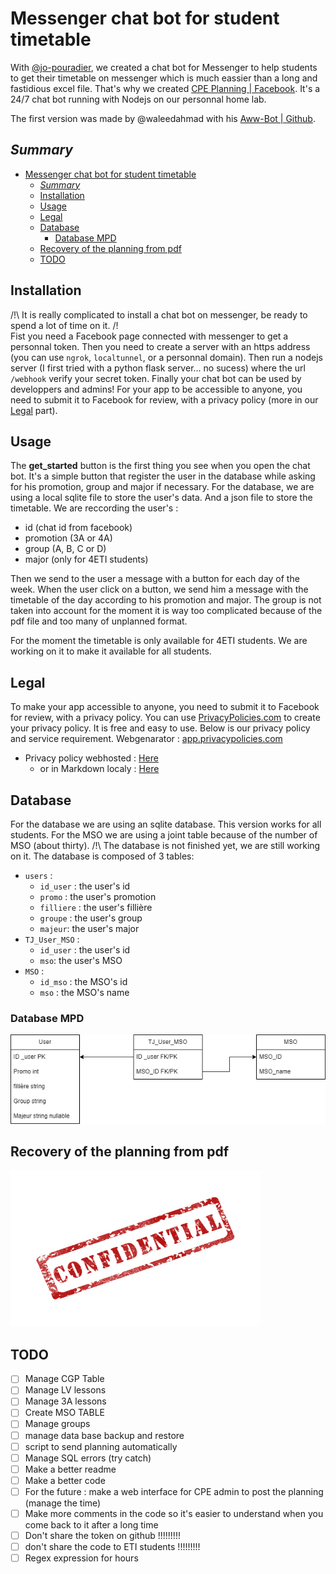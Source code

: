 # Messenger chat bot for student timetable

With [@jo-pouradier](https://github.com/jo-pouradier), we created a chat bot for Messenger to help students to get their timetable on messenger which is much eassier than a long and fastidious excel file. 
That's why we created [CPE Planning | Facebook](https://www.facebook.com/profile.php?id=100090769200025). 
It's a 24/7 chat bot running with Nodejs on our personnal home lab.

The first version was made by @waleedahmad with his [Aww-Bot | Github](https://github.com/waleedahmad/Aww-Bot).

## _Summary_

- [Messenger chat bot for student timetable](#messenger-chat-bot-for-student-timetable)
  - [_Summary_](#summary)
  - [Installation](#installation)
  - [Usage](#usage)
  - [Legal](#legal)
  - [Database](#database)
    - [Database MPD](#database-mpd)
  - [Recovery of the planning from pdf](#recovery-of-the-planning-from-pdf)
  - [TODO](#todo)

## Installation

/!\ It is really complicated to install a chat bot on messenger, be ready to spend a lot of time on it. /!\
Fist you need a Facebook page connected with messenger to get a personnal token. Then you need to create a server with an https address (you can use `ngrok`, `localtunnel`, or a personnal domain). Then run a nodejs server (I first tried with a python flask server... no sucess) where the url `/webhook` verify your secret token. Finally your chat bot can be used by developpers and admins! For your app to be accessible to anyone, you need to submit it to Facebook for review, with a privacy policy (more in our [Legal](#legal) part).

## Usage

The **get_started** button is the first thing you see when you open the chat bot. It's a simple button that register the user in the database while asking for his promotion, group and major if necessary.
For the database, we are using a local sqlite file to store the user's data. And a json file to store the timetable. 
We are reccording the user's :
 - id (chat id from facebook)
 - promotion (3A or 4A)
 - group (A, B, C or D)
 - major (only for 4ETI students)

Then we send to the user a message with a button for each day of the week. When the user click on a button, we send him a message with the timetable of the day according to his promotion and major. The group is not taken into account for the moment it is way too complicated because of the pdf file and too many of unplanned format.  

For the moment the timetable is only available for 4ETI students. We are working on it to make it available for all students.

## Legal

To make your app accessible to anyone, you need to submit it to Facebook for review, with a privacy policy. You can use [PrivacyPolicies.com](https://www.privacypolicies.com/) to create your privacy policy. It is free and easy to use.
Below is our privacy policy and service requirement.
Webgenarator : [app.privacypolicies.com](https://app.privacypolicies.com/profile/agreements)
- Privacy policy webhosted : [Here](https://www.privacypolicies.com/live/bcce1178-a9c6-4135-988c-ef12048878fa)
  - or in Markdown localy : [Here](./Docs/PrivacyPolicyCPEPlanning.md)


## Database

For the database we are using an sqlite database. This version works for all students. For the MSO we are using a joint table because of the number of MSO (about thirty).
/!\ The database is not finished yet, we are still working on it. 
The database is composed of 3 tables:  

- `users` : 
    - `id_user` : the user's id
    - `promo` : the user's promotion
    - `filliere` : the user's fillière
    - `groupe` : the user's group
    - `majeur`: the user's major
- `TJ_User_MSO` :
  - `id_user` : the user's id
  - `mso`: the user's MSO
- `MSO` :
  - `id_mso` : the MSO's id
  - `mso` : the MSO's name 
  
### Database MPD

![Database structure V1](./Docs/ReadmeImages/DBV2.png)

## Recovery of the planning from pdf

<img src="./Docs/ReadmeImages/confidential-ge984ebf2f_1280.png"  width="400" height="250">

## TODO

- [ ] Manage CGP Table
- [ ] Manage LV lessons
- [ ] Manage 3A lessons
- [ ] Create MSO TABLE
- [ ] Manage groups
- [ ] manage data base backup and restore
- [ ] script to send planning automatically
- [ ] Manage SQL errors (try catch)
- [ ] Make a better readme 
- [ ] Make a better code
- [ ] For the future : make a web interface for CPE admin to post the planning (manage the time)
- [ ] Make more comments in the code so it's easier to understand when you come back to it after a long time
- [ ] Don't share the token on github !!!!!!!!!
- [ ] don't share the code to  ETI students !!!!!!!!!
- [ ] Regex expression for hours 